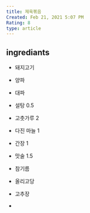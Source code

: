 ```yaml
---
title: 제육볶음
Created: Feb 21, 2021 5:07 PM
Rating: 8
type: article
---
```


## ingrediants

- 돼지고기
- 양파
- 대파

- 설탕 0.5
- 고춧가루 2
- 다진 마늘 1
- 간장 1
- 맛술 1.5
- 참기름
- 올리고당
- 고추장
-